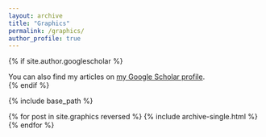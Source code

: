 ```yaml
---
layout: archive
title: "Graphics"
permalink: /graphics/
author_profile: true
---
```


{% if site.author.googlescholar %}
  <div class="wordwrap">You can also find my articles on <a href="{{site.author.googlescholar}}">my Google Scholar profile</a>.</div>
{% endif %}

{% include base_path %}

{% for post in site.graphics reversed %}
  {% include archive-single.html %}
{% endfor %}